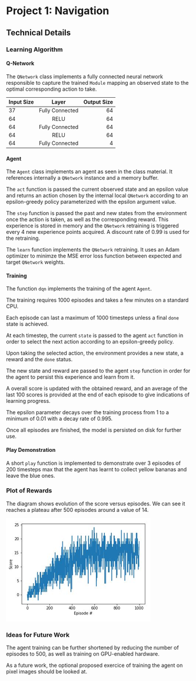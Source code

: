 [//]: # (Image References)

[image1]: https://github.com/schambon77/DRLND-Navigation/blob/master/rewards.JPG "Plot of Rewards"

# Project 1: Navigation

## Technical Details

### Learning Algorithm

#### Q-Network

The `QNetwork` class implements a fully connected neural network responsible to capture the trained `Module`
mapping an observed state to the optimal corresponding action to take.

| Input Size        | Layer           | Output Size |
| ------------- |:-------------:| -----:|
| 37      |  Fully Connected    | 64 |
| 64      | RELU     |   64 |
| 64 | Fully Connected     |    64 |
| 64      | RELU     |   64 |
| 64 | Fully Connected     |    4 |

#### Agent

The `Agent` class implements an agent as seen in the class material. It references internally a `QNetwork` instance 
and a memory buffer.

The `act` function is passed the current observed state and an epsilon value and returns an action 
chosen by the internal local `QNetwork` according to an epsilon-greedy policy parameterized with the 
epsilon argument value.

The `step` function is passed the past and new states from the environment once the action is taken, 
as well as the corresponding reward. This experience is stored in memory and the `QNetwork` retraining 
is triggered every 4 new experience points acquired. A discount rate of 0.99 is used for the retraining.

The `learn` function implements the `QNetwork` retraining. It uses an Adam optimizer to minimze the MSE
error loss function between expected and target `QNetwork` weights.

#### Training

The function `dqn` implements the training of the agent `Agent`.

The training requires 1000 episodes and takes a few minutes on a standard CPU.

Each episode can last a maximum of 1000 timesteps unless a final `done` state is achieved.

At each timestep, the current `state` is passed to the agent `act` function in order to select the next action 
according to an epsilon-greedy policy.

Upon taking the selected action, the environment provides a new state, a reward and the `done` status.

The new state and reward are passed to the agent `step` function in order for the agent to persist this experience
and learn from it.

A overall score is updated with the obtained reward, and an average of the last 100 scores is 
provided at the end of each episode to give indications of learning progress.

The epsilon parameter decays over the training process from 1 to a minimum of 0.01 with a decay rate of 0.995.

Once all episodes are finished, the model is persisted on disk for further use.

#### Play Demonstration

A short `play` function is implemented to demonstrate over 3 episodes of 200 timesteps max that the agent 
has learnt to collect yellow bananas and leave the blue ones. 

### Plot of Rewards

The diagram shows evolution of the score versus episodes. We can see it reaches a plateau after 500 episodes
around a value of 14.

![Plot of Rewards][image1]

### Ideas for Future Work

The agent training can be further shortened by reducing the number of episodes to 500, as well as 
training on GPU-enabled hardware.

As a future work, the optional proposed exercice of training the agent on pixel images should be looked at.

